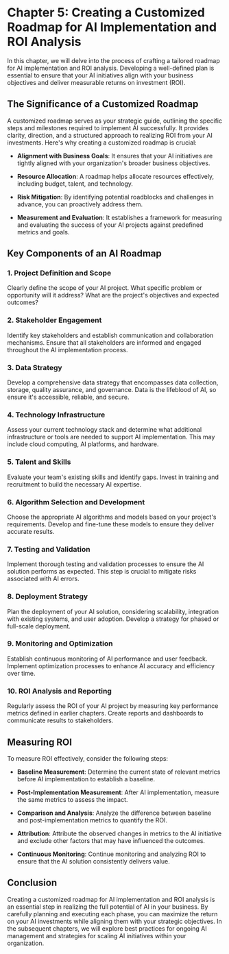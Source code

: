 Chapter 5: Creating a Customized Roadmap for AI Implementation and ROI Analysis
===============================================================================

In this chapter, we will delve into the process of crafting a tailored roadmap for AI implementation and ROI analysis. Developing a well-defined plan is essential to ensure that your AI initiatives align with your business objectives and deliver measurable returns on investment (ROI).

The Significance of a Customized Roadmap
----------------------------------------

A customized roadmap serves as your strategic guide, outlining the specific steps and milestones required to implement AI successfully. It provides clarity, direction, and a structured approach to realizing ROI from your AI investments. Here's why creating a customized roadmap is crucial:

* **Alignment with Business Goals**: It ensures that your AI initiatives are tightly aligned with your organization's broader business objectives.

* **Resource Allocation**: A roadmap helps allocate resources effectively, including budget, talent, and technology.

* **Risk Mitigation**: By identifying potential roadblocks and challenges in advance, you can proactively address them.

* **Measurement and Evaluation**: It establishes a framework for measuring and evaluating the success of your AI projects against predefined metrics and goals.

Key Components of an AI Roadmap
-------------------------------

### 1. **Project Definition and Scope**

Clearly define the scope of your AI project. What specific problem or opportunity will it address? What are the project's objectives and expected outcomes?

### 2. **Stakeholder Engagement**

Identify key stakeholders and establish communication and collaboration mechanisms. Ensure that all stakeholders are informed and engaged throughout the AI implementation process.

### 3. **Data Strategy**

Develop a comprehensive data strategy that encompasses data collection, storage, quality assurance, and governance. Data is the lifeblood of AI, so ensure it's accessible, reliable, and secure.

### 4. **Technology Infrastructure**

Assess your current technology stack and determine what additional infrastructure or tools are needed to support AI implementation. This may include cloud computing, AI platforms, and hardware.

### 5. **Talent and Skills**

Evaluate your team's existing skills and identify gaps. Invest in training and recruitment to build the necessary AI expertise.

### 6. **Algorithm Selection and Development**

Choose the appropriate AI algorithms and models based on your project's requirements. Develop and fine-tune these models to ensure they deliver accurate results.

### 7. **Testing and Validation**

Implement thorough testing and validation processes to ensure the AI solution performs as expected. This step is crucial to mitigate risks associated with AI errors.

### 8. **Deployment Strategy**

Plan the deployment of your AI solution, considering scalability, integration with existing systems, and user adoption. Develop a strategy for phased or full-scale deployment.

### 9. **Monitoring and Optimization**

Establish continuous monitoring of AI performance and user feedback. Implement optimization processes to enhance AI accuracy and efficiency over time.

### 10. **ROI Analysis and Reporting**

Regularly assess the ROI of your AI project by measuring key performance metrics defined in earlier chapters. Create reports and dashboards to communicate results to stakeholders.

Measuring ROI
-------------

To measure ROI effectively, consider the following steps:

* **Baseline Measurement**: Determine the current state of relevant metrics before AI implementation to establish a baseline.

* **Post-Implementation Measurement**: After AI implementation, measure the same metrics to assess the impact.

* **Comparison and Analysis**: Analyze the difference between baseline and post-implementation metrics to quantify the ROI.

* **Attribution**: Attribute the observed changes in metrics to the AI initiative and exclude other factors that may have influenced the outcomes.

* **Continuous Monitoring**: Continue monitoring and analyzing ROI to ensure that the AI solution consistently delivers value.

Conclusion
----------

Creating a customized roadmap for AI implementation and ROI analysis is an essential step in realizing the full potential of AI in your business. By carefully planning and executing each phase, you can maximize the return on your AI investments while aligning them with your strategic objectives. In the subsequent chapters, we will explore best practices for ongoing AI management and strategies for scaling AI initiatives within your organization.
